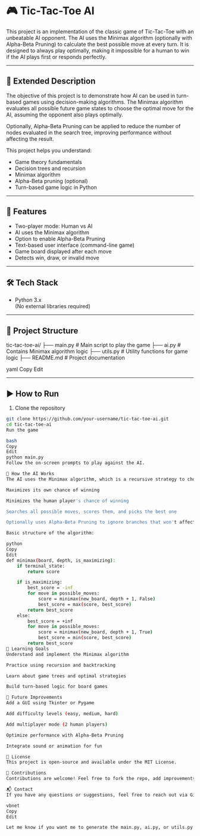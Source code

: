 # 🎮 Tic-Tac-Toe AI

This project is an implementation of the classic game of Tic-Tac-Toe with an unbeatable AI opponent. The AI uses the Minimax algorithm (optionally with Alpha-Beta Pruning) to calculate the best possible move at every turn. It is designed to always play optimally, making it impossible for a human to win if the AI plays first or responds perfectly.

---

## 📖 Extended Description

The objective of this project is to demonstrate how AI can be used in turn-based games using decision-making algorithms. The Minimax algorithm evaluates all possible future game states to choose the optimal move for the AI, assuming the opponent also plays optimally.

Optionally, Alpha-Beta Pruning can be applied to reduce the number of nodes evaluated in the search tree, improving performance without affecting the result.

This project helps you understand:

- Game theory fundamentals
- Decision trees and recursion
- Minimax algorithm
- Alpha-Beta pruning (optional)
- Turn-based game logic in Python

---

## 🚀 Features

- Two-player mode: Human vs AI
- AI uses the Minimax algorithm
- Option to enable Alpha-Beta Pruning
- Text-based user interface (command-line game)
- Game board displayed after each move
- Detects win, draw, or invalid move

---

## 🛠️ Tech Stack

- Python 3.x  
(No external libraries required)

---

## 📁 Project Structure

tic-tac-toe-ai/
├── main.py # Main script to play the game
├── ai.py # Contains Minimax algorithm logic
├── utils.py # Utility functions for game logic
├── README.md # Project documentation

yaml
Copy
Edit

---

## ▶️ How to Run

1. Clone the repository
```bash
git clone https://github.com/your-username/tic-tac-toe-ai.git
cd tic-tac-toe-ai
Run the game

bash
Copy
Edit
python main.py
Follow the on-screen prompts to play against the AI.

🧠 How the AI Works
The AI uses the Minimax algorithm, which is a recursive strategy to choose the best move by simulating all possible future states.

Maximizes its own chance of winning

Minimizes the human player's chance of winning

Searches all possible moves, scores them, and picks the best one

Optionally uses Alpha-Beta Pruning to ignore branches that won't affect the outcome

Basic structure of the algorithm:

python
Copy
Edit
def minimax(board, depth, is_maximizing):
    if terminal_state:
        return score

    if is_maximizing:
        best_score = -inf
        for move in possible_moves:
            score = minimax(new_board, depth + 1, False)
            best_score = max(score, best_score)
        return best_score
    else:
        best_score = +inf
        for move in possible_moves:
            score = minimax(new_board, depth + 1, True)
            best_score = min(score, best_score)
        return best_score
🎯 Learning Goals
Understand and implement the Minimax algorithm

Practice using recursion and backtracking

Learn about game trees and optimal strategies

Build turn-based logic for board games

🧩 Future Improvements
Add a GUI using Tkinter or Pygame

Add difficulty levels (easy, medium, hard)

Add multiplayer mode (2 human players)

Optimize performance with Alpha-Beta Pruning

Integrate sound or animation for fun

📄 License
This project is open-source and available under the MIT License.

🙌 Contributions
Contributions are welcome! Feel free to fork the repo, add improvements, and submit pull requests.

📬 Contact
If you have any questions or suggestions, feel free to reach out via GitHub or email.

vbnet
Copy
Edit

Let me know if you want me to generate the main.py, ai.py, or utils.py files to go along with this!
